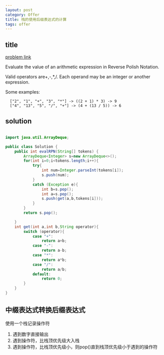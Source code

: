 ```yaml
---
layout: post
category: Offer
title: 栈的使用后缀表达式的计算
tags: offer
---
```


## title
[problem link](https://www.nowcoder.com/practice/22f9d7dd89374b6c8289e44237c70447?tpId=46&tqId=29031&tPage=1&rp=1&ru=/ta/leetcode&qru=/ta/leetcode/question-ranking)

Evaluate the value of an arithmetic expression in Reverse Polish Notation.

Valid operators are+,-,*,/. Each operand may be an integer or another expression.

Some examples:

	  ["2", "1", "+", "3", "*"] -> ((2 + 1) * 3) -> 9
	  ["4", "13", "5", "/", "+"] -> (4 + (13 / 5)) -> 6

## solution


```java

import java.util.ArrayDeque;

public class Solution {
    public int evalRPN(String[] tokens) {
        ArrayDeque<Integer> s=new ArrayDeque<>();
        for(int i=0;i<tokens.length;i++){
            try{
                int num=Integer.parseInt(tokens[i]);
                s.push(num);
            }
            catch (Exception e){
                int b=s.pop();
                int a=s.pop();
                s.push(get(a,b,tokens[i]));
            }
        }
        return s.pop();

    }
    int get(int a,int b,String operator){
        switch (operator){
            case "+":
                return a+b;
            case "-":
                return a-b;
            case "*":
                return a*b;
            case "/":
                return a/b;
            default:
                return 0;
        }
    }
}
```

## 中缀表达式转换后缀表达式

使用一个栈记录操作符

1. 遇到数字直接输出
2. 遇到操作符，比栈顶优先级大入栈
3. 遇到操作符，比栈顶优先级小，则pop()直到栈顶优先级小于遇到的操作符